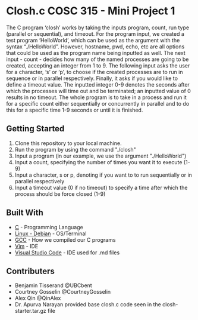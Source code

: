 # Closh.c COSC 315 - Mini Project 1

The C program ‘closh’ works by taking the inputs program, count, run type (parallel or sequential), and timeout. For the program input, we created a test program ‘HelloWorld’, which can be used as the argument with the syntax “./HelloWorld”. However, hostname, pwd, echo, etc are all options that could be used as the program name being inputted as well. The next input - count - decides how many of the named processes are going to be created, accepting an integer from 1 to 9. The following input asks the user for a character, ‘s’ or ‘p’, to choose if the created processes are to run in sequence or in parallel respectively. Finally, it asks if you would like to define a timeout value. The inputted integer 0-9 denotes the seconds after which the processes will time out and be terminated; an inputted value of 0 results in no timeout. The whole program is to take in a process and run it for a specific count either sequentially or concurrently in parallel and to do this for a specific time 1-9 seconds or until it is finished.


## Getting Started

1. Clone this repository to your local machine.
2. Run the program by using the command "./closh"
3. Input a program (in our example, we use the argument "./HelloWorld")
4. Input a count, specifying the number of times you want it to execute (1-9)
5. Input a character, s or p, denoting if you want to to run sequentially or in parallel respectively
6. Input a timeout value (0 if no timeout) to specify a time after which the process should be force closed (1-9)

## Built With

* [C](https://www.gnu.org/software/libc/manual/pdf/libc.pdf) - Programming Language
* [Linux - Debian](https://www.debian.org/doc/) - OS/Terminal 
* [GCC](https://gcc.gnu.org/onlinedocs/gcc-9.2.0/gcc/) - How we compiled our C programs
* [Vim](https://www.vim.org/docs.php) - IDE
* [Visual Studio Code](https://code.visualstudio.com/docs) - IDE used for .md files

## Contributers

* Benjamin Tisserand @UBCbent
* Courtney Gosselin @CourtneyGosselin
* Alex Qin @QinAlex
* Dr. Apurva Narayan provided base closh.c code seen in the closh-starter.tar.gz file
